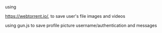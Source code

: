 using 

https://webtorrent.io/, to save user's file images and videos 

using gun.js to save profile picture username/authentication and messages

